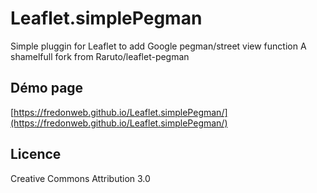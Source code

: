 # Leaflet.simplePegman
Simple pluggin for Leaflet to add Google pegman/street view function
A shamelfull fork from Raruto/leaflet-pegman

## Démo page

[https://fredonweb.github.io/Leaflet.simplePegman/](https://fredonweb.github.io/Leaflet.simplePegman/)

## Licence

Creative Commons Attribution 3.0
